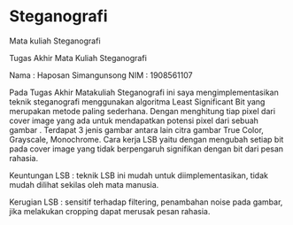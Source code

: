 # Steganografi
Mata kuliah Steganografi

Tugas Akhir Mata Kuliah Steganografi 

Nama : Haposan Simangunsong
NIM  : 1908561107

Pada Tugas Akhir Matakuliah Steganografi ini saya mengimplementasikan teknik steganografi menggunakan algoritma Least Significant Bit yang merupakan metode paling sederhana. Dengan menghitung tiap pixel dari cover image yang ada untuk mendapatkan potensi pixel dari sebuah gambar . 
Terdapat 3 jenis gambar antara lain citra gambar True Color, Grayscale, Monochrome. Cara kerja LSB yaitu dengan mengubah setiap bit pada cover image yang tidak berpengaruh signifikan dengan bit dari pesan rahasia.

Keuntungan LSB : teknik LSB ini mudah untuk diimplementasikan, tidak mudah dilihat sekilas oleh mata manusia.

Kerugian LSB : sensitif terhadap filtering, penambahan noise pada gambar, jika melakukan cropping dapat merusak pesan rahasia.

